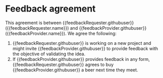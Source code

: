 # Feedback agreement

This agreement is between {{feedbackRequester.githubuser}} ({{feedbackRequester.name}}) and {{feedbackProvider.githubuser}} ({{feedbackProvider.name}}). We agree the following:

1. {{feedbackRequester.githubuser}} is working on a new project and might invite {{feedbackProvider.githubuser}} to provide feedback with the objective of validating the idea.
1. If {{feedbackProvider.githubuser}} provides feedback in any form, {{feedbackRequester.githubuser}} agrees to buy {{feedbackProvider.githubuser}} a beer next time they meet.
